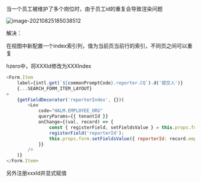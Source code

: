 当一个员工被维护了多个岗位时，由于员工id的重复会导致渲染问题

![image-20210825185038512](C:\Users\Ric\AppData\Roaming\Typora\typora-user-images\image-20210825185038512.png)

解决：

在视图中新配置一个index索引列，值为当前页当前行的索引，不同页之间可以重复

hzero中，将XXXId修改为XXXIndex

```js
<Form.Item
    label={intl.get(`${commonPromptCode}.reporter.CQ`).d('提交人')}
    {...SEARCH_FORM_ITEM_LAYOUT}
>
    {getFieldDecorator('reporterIndex', {})(
        <Lov
            code="HALM.EMPLOYEE_ORG"
            queryParams={{ tenantId }}
            onChange={(val, record) => {
                const { registerField, setFieldsValue } = this.props.form;
                registerField('reporterId');
                this.props.form.setFieldsValue({ reporterId: record.employeeId })
            }}
        />
    )}
</Form.Item>
```

另外注册xxxId并显式赋值